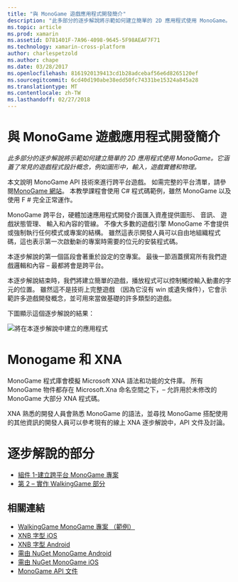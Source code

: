 ```yaml
---
title: "與 MonoGame 遊戲應用程式開發簡介"
description: "此多部分的逐步解說將示範如何建立簡單的 2D 應用程式使用 MonoGame。  它涵蓋了常見的遊戲程式設計概念，例如圖形中，輸入，遊戲實體和物理。"
ms.topic: article
ms.prod: xamarin
ms.assetid: D781401F-7A96-4098-9645-5F98AEAF7F71
ms.technology: xamarin-cross-platform
author: charlespetzold
ms.author: chape
ms.date: 03/28/2017
ms.openlocfilehash: 8161920139413cd1b28adcebaf56e6d8265120ef
ms.sourcegitcommit: 6cd40d190abe38edd50fc74331be15324a845a28
ms.translationtype: MT
ms.contentlocale: zh-TW
ms.lasthandoff: 02/27/2018
---
```

# <a name="introduction-to-game-development-with-monogame"></a>與 MonoGame 遊戲應用程式開發簡介

_此多部分的逐步解說將示範如何建立簡單的 2D 應用程式使用 MonoGame。它涵蓋了常見的遊戲程式設計概念，例如圖形中，輸入，遊戲實體和物理。_

本文說明 MonoGame API 技術來進行跨平台遊戲。 如需完整的平台清單，請參閱[MonoGame 網站](http://www.monogame.net/)。 本教學課程會使用 C# 程式碼範例，雖然 MonoGame 以及使用 F # 完全正常運作。

MonoGame 跨平台，硬體加速應用程式開發介面匯入資產提供圖形、 音訊、 遊戲狀態管理、 輸入和內容的管線。 不像大多數的遊戲引擎 MonoGame 不會提供或強制執行任何模式或專案的結構。  雖然這表示開發人員可以自由地組織程式碼，這也表示第一次啟動新的專案時需要的位元的安裝程式碼。

本逐步解說的第一個區段會著重於設定的空專案。 最後一節涵蓋撰寫所有我們遊戲邏輯和內容 – 最都將會是跨平台。

本逐步解說結束時，我們將建立簡單的遊戲，播放程式可以控制觸控輸入動畫的字元的位置。  雖然這不是技術上完整遊戲 （因為它沒有 win 或遺失條件），它會示範許多遊戲開發概念，並可用來當做基礎的許多類型的遊戲。 

下圖顯示這個逐步解說的結果：

![](images/image1.gif "將在本逐步解說中建立的應用程式")

# <a name="monogame-and-xna"></a>Monogame 和 XNA

MonoGame 程式庫會模擬 Microsoft XNA 語法和功能的文件庫。  所有 MonoGame 物件都存在 Microsoft.Xna 命名空間之下，– 允許用於未修改的 MonoGame 大部分 XNA 程式碼。 

XNA 熟悉的開發人員會熟悉 MonoGame 的語法，並尋找 MonoGame 搭配使用的其他資訊的開發人員可以參考現有的線上 XNA 逐步解說中，API 文件及討論。


# <a name="walkthrough-parts"></a>逐步解說的部分

- [組件 1-建立跨平台 MonoGame 專案](~/graphics-games/monogame/introduction/part1.md)
- [第 2 – 實作 WalkingGame 部分](~/graphics-games/monogame/introduction/part2.md)

## <a name="related-links"></a>相關連結

- [WalkingGame MonoGame 專案 （範例）](https://developer.xamarin.com/samples/mobile/WalkingGameMG/)
- [XNB 字型 iOS](https://github.com/mono/CocosSharp/tree/master/Samples/GameStarterKit/GameStarterKit/Content/fonts)
- [XNB 字型 Android](https://github.com/mono/CocosSharp/tree/master/Samples/GameStarterKit/GameStarterKit/Assets/Content/fonts)
- [需由 NuGet MonoGame Android](https://www.nuget.org/packages/MonoGame.Framework.Android/)
- [需由 NuGet MonoGame iOS](https://www.nuget.org/packages/MonoGame.Framework.iOS/)
- [MonoGame API 文件](http://www.monogame.net/documentation/?page=main)
